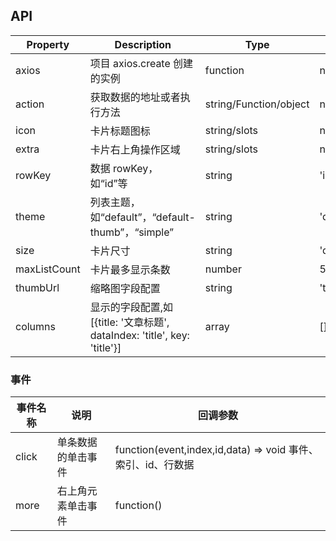 ## API

| Property | Description | Type | Default |
| --- | --- | --- | --- |
| axios | 项目 axios.create 创建的实例 | function | null |
| action | 获取数据的地址或者执行方法 | string/Function/object | null |
| icon | 卡片标题图标 | string/slots | null |
| extra | 卡片右上角操作区域 | string/slots | null |
| rowKey | 数据 rowKey，如“id”等 | string | 'id' |
| theme | 列表主题，如“default”，“default-thumb”，“simple” | string | 'default' |
| size | 卡片尺寸 | string | 'default' |
| maxListCount | 卡片最多显示条数 | number | 5 |
| thumbUrl | 缩略图字段配置 | string | 'thumb.url' |
| columns | 显示的字段配置,如 [{title: '文章标题', dataIndex: 'title', key: 'title'}] | array | [] |

### 事件

| 事件名称 | 说明               | 回调参数                                                     |
| -------- | ------------------ | ------------------------------------------------------------ |
| click    | 单条数据的单击事件 | function(event,index,id,data) => void 事件、索引、id、行数据 |
| more     | 右上角元素单击事件 | function()                                                   |
